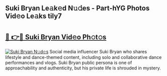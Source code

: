 ## Suki Bryan Le𝚊k𝚎d N𝚞𝚍es - Part-hYG Photos Vid𝚎o Le𝚊ks tily7

# <h2><a href="http://fbf1xrx.evod.top/?m=Suki+Bryan">🔗 👉🔴 Suki Bryan Vid𝚎o Ph𝚘t𝚘s</a></h2>

[![Suki Bryan N𝚞d𝚎s](https://i.imgur.com/8V9OHl7.gif)](http://fbf1xrx.evod.top/?m=Suki+Bryan)
Social media influencer Suki Bryan who shares lifestyle and dance-themed content, including solo and collaborative dance performances and vlogs. Suki Bryan public persona is one of approachability and authenticity, but his private life is shrouded in mystery. 
